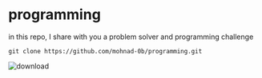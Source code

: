 # programming

in this repo, I share with you a problem solver and programming challenge

```
git clone https://github.com/mohnad-0b/programming.git
```
![download](https://user-images.githubusercontent.com/75941340/187935139-fadec95d-b5d8-44be-b2e5-36ad6f6aa51c.jpg)
